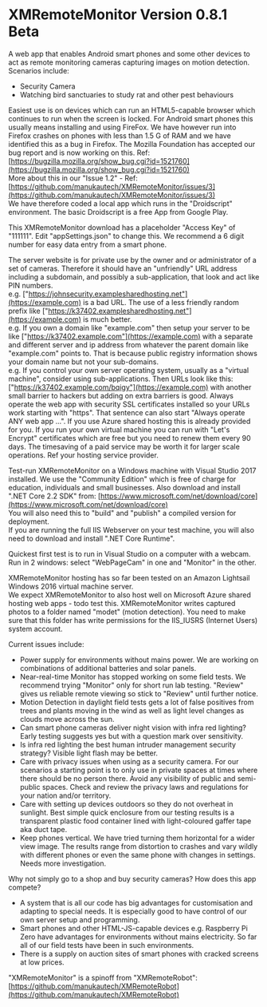 # XMRemoteMonitor Version 0.8.1 Beta
A web app that enables Android smart phones and some other devices to act as remote monitoring cameras capturing images on motion detection.
Scenarios include:
- Security Camera
- Watching bird sanctuaries to study rat and other pest behaviours
  
Easiest use is on devices which can run an HTML5-capable browser which continues to run when the screen is locked. For Android smart phones this usually means installing and using FireFox. We have however run into Firefox crashes on phones with less than 1.5 G of RAM and we have identified this as a bug in Firefox. The Mozilla Foundation has accepted our bug report and is now working on this. Ref:  
[https://bugzilla.mozilla.org/show_bug.cgi?id=1521760](https://bugzilla.mozilla.org/show_bug.cgi?id=1521760)  
More about this in our "Issue 1.2" - Ref:  
[https://github.com/manukautech/XMRemoteMonitor/issues/3](https://github.com/manukautech/XMRemoteMonitor/issues/3)  
We have therefore coded a local app which runs in the "Droidscript" environment. The basic Droidscript is a free App from Google Play. 

This XMRemoteMonitor download has a placeholder "Access Key" of "111111". 
Edit "appSettings.json" to change this. 
We recommend a 6 digit number for easy data entry from a smart phone.  

The server website is for private use by the owner and or administrator of a set of cameras. Therefore it should have an "unfriendly" URL address including a subdomain, and possibly a sub-application, that look and act like PIN numbers.  
e.g. ["https://johnsecurity.examplesharedhosting.net"](https://example.com) is a bad URL. The use of a less friendly random prefix like ["https://k37402.examplesharedhosting.net"](https://example.com) is much better.  
e.g. If you own a domain like "example.com" then setup your server to be like ["https://k37402.example.com"](https://example.com) with a separate and different server and ip address from whatever the parent domain like "example.com" points to. That is because public registry information shows your domain name but not your sub-domains.  
e.g. If you control your own server operating system, usually as a "virtual machine", consider using sub-applications. Then URLs look like this: ["https://k37402.example.com/bqigy"](https://example.com) with another small barrier to hackers but adding on extra barriers is good. 
Always operate the web app with security SSL certificates installed so your URLs work starting with "https". That sentence can also start "Always operate ANY web app ...". If you use Azure shared hosting this is already provided for you. If you run your own virtual machine you can run with "Let's Encrypt" certificates which are free but you need to renew them every 90 days. The timesaving of a paid service may be worth it for larger scale operations. Ref your hosting service provider.

Test-run XMRemoteMonitor on a Windows machine with Visual Studio 2017 installed. We use the "Community Edition" which is free of charge for education, individuals and small businesses. Also download and install ".NET Core 2.2 SDK" from:
[https://www.microsoft.com/net/download/core](https://www.microsoft.com/net/download/core)  
You will also need this to "build" and "publish" a compiled version for deployment.   
If you are running the full IIS Webserver on your test machine, you will also need to download and install ".NET Core Runtime".  

Quickest first test is to run in Visual Studio on a computer with a webcam. Run in 2 windows: select "WebPageCam" in one and "Monitor" in the other.

XMRemoteMonitor hosting has so far been tested on an Amazon Lightsail Windows 2016 virtual machine server.  
We expect XMRemoteMonitor to also host well on Microsoft Azure shared hosting web apps - todo test this.
XMRemoteMonitor writes captured photos to a folder named "modet" (motion detection). You need to make sure that this folder has write permissions for the IIS_IUSRS (Internet Users) system account.

Current issues include:  
- Power supply for environments without mains power. We are working on combinations of additional batteries and solar panels.
- Near-real-time Monitor has stopped working on some field tests.  We recommend trying "Monitor" only for short run lab testing.  "Review" gives us reliable remote viewing so stick to "Review" until further notice.  
- Motion Detection in daylight field tests gets a lot of false positives from trees and plants moving in the wind as well as light level changes as clouds move across the sun.  
- Can smart phone cameras deliver night vision with infra red lighting? Early testing suggests yes but with a question mark over sensitivity.
- Is infra red lighting the best human intruder management security strategy? Visible light flash may be better.
- Care with privacy issues when using as a security camera. For our scenarios a starting point is to only use in private spaces at times where there should be no person there. Avoid any visibility of public and semi-public spaces. Check and review the privacy laws and regulations for your nation and/or territory.  
- Care with setting up devices outdoors so they do not overheat in sunlight. Best simple quick enclosure from our testing results is a transparent plastic food container lined with light-coloured gaffer tape aka duct tape.  
- Keep phones vertical. We have tried turning them horizontal for a wider view image. The results range from distortion to crashes and vary wildly with different phones or even the same phone with changes in settings. Needs more investigation.  

Why not simply go to a shop and buy security cameras? How does this app compete?
- A system that is all our code has big advantages for customisation and adapting to special needs. It is especially good to have control of our own server setup and programming.
- Smart phones and other HTML-JS-capable devices e.g. Raspberry Pi Zero have advantages for environments without mains electricity. So far all of our field tests have been in such environments.
- There is a supply on auction sites of smart phones with cracked screens at low prices.  

"XMRemoteMonitor" is a spinoff from "XMRemoteRobot":  
[https://github.com/manukautech/XMRemoteRobot](https://github.com/manukautech/XMRemoteRobot)

